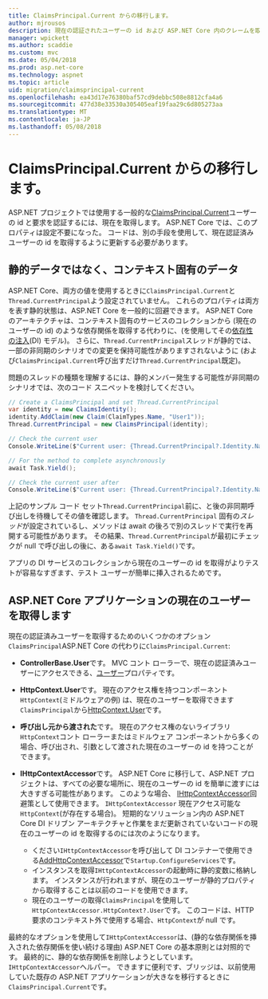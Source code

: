 ```yaml
---
title: ClaimsPrincipal.Current からの移行します。
author: mjrousos
description: 現在の認証されたユーザーの id および ASP.NET Core 内のクレームを取得する ClaimsPrincipal.Current から離れた場所に移行する方法を説明します。
manager: wpickett
ms.author: scaddie
ms.custom: mvc
ms.date: 05/04/2018
ms.prod: asp.net-core
ms.technology: aspnet
ms.topic: article
uid: migration/claimsprincipal-current
ms.openlocfilehash: ea43d17e76380baf57cd9debbc508e8812cfa4a6
ms.sourcegitcommit: 477d38e33530a305405eaf19faa29c6d805273aa
ms.translationtype: MT
ms.contentlocale: ja-JP
ms.lasthandoff: 05/08/2018
---
```

# <a name="migrate-from-claimsprincipalcurrent"></a>ClaimsPrincipal.Current からの移行します。

ASP.NET プロジェクトでは使用する一般的な[ClaimsPrincipal.Current](/dotnet/api/system.security.claims.claimsprincipal.current)ユーザーの id と要求を認証するには、現在を取得します。 ASP.NET Core では、このプロパティは設定不要になった。 コードは、別の手段を使用して、現在認証済みユーザーの id を取得するように更新する必要があります。

## <a name="context-specific-data-instead-of-static-data"></a>静的データではなく、コンテキスト固有のデータ

ASP.NET Core、両方の値を使用するときに`ClaimsPrincipal.Current`と`Thread.CurrentPrincipal`よう設定されていません。 これらのプロパティは両方を表す静的状態は、ASP.NET Core を一般的に回避できます。 ASP.NET Core のアーキテクチャは、コンテキスト固有のサービスのコレクションから (現在のユーザーの id) のような依存関係を取得する代わりに、(を使用してその[依存性の注入](xref:fundamentals/dependency-injection)(DI) モデル)。 さらに、`Thread.CurrentPrincipal`スレッドが静的では、一部の非同期のシナリオでの変更を保持可能性がありますされないように (および`ClaimsPrincipal.Current`呼び出すだけ`Thread.CurrentPrincipal`既定)。

問題のスレッドの種類を理解するには、静的メンバー発生する可能性が非同期のシナリオでは、次のコード スニペットを検討してください。

```csharp
// Create a ClaimsPrincipal and set Thread.CurrentPrincipal
var identity = new ClaimsIdentity();
identity.AddClaim(new Claim(ClaimTypes.Name, "User1"));
Thread.CurrentPrincipal = new ClaimsPrincipal(identity);

// Check the current user
Console.WriteLine($"Current user: {Thread.CurrentPrincipal?.Identity.Name}");

// For the method to complete asynchronously
await Task.Yield();

// Check the current user after
Console.WriteLine($"Current user: {Thread.CurrentPrincipal?.Identity.Name}");
```

上記のサンプル コード セット`Thread.CurrentPrincipal`前に、と後の非同期呼び出しを待機してその値を確認します。 `Thread.CurrentPrincipal` 固有の*スレッド*が設定されているし、メソッドは await の後ろで別のスレッドで実行を再開する可能性があります。 その結果、`Thread.CurrentPrincipal`が最初にチェックが null で呼び出しの後に、ある`await Task.Yield()`です。

アプリの DI サービスのコレクションから現在のユーザーの id を取得がよりテストが容易なすぎます、テスト ユーザーが簡単に挿入されるためです。

## <a name="retrieve-the-current-user-in-an-aspnet-core-app"></a>ASP.NET Core アプリケーションの現在のユーザーを取得します

現在の認証済みユーザーを取得するためのいくつかのオプション`ClaimsPrincipal`ASP.NET Core の代わりに`ClaimsPrincipal.Current`:

* **ControllerBase.User**です。 MVC コント ローラーで、現在の認証済みユーザーにアクセスできる、[ユーザー](/dotnet/api/microsoft.aspnetcore.mvc.controllerbase.user)プロパティです。
* **HttpContext.User**です。 現在のアクセス権を持つコンポーネント`HttpContext`(ミドルウェアの例) は、現在のユーザーを取得できます`ClaimsPrincipal`から[HttpContext.User](/dotnet/api/microsoft.aspnetcore.http.httpcontext.user)です。
* **呼び出し元から渡された**です。 現在のアクセス権のないライブラリ`HttpContext`コント ローラーまたはミドルウェア コンポーネントから多くの場合、呼び出され、引数として渡された現在のユーザーの id を持つことができます。
* **IHttpContextAccessor**です。 ASP.NET Core に移行して、ASP.NET プロジェクトは、すべての必要な場所に、現在のユーザーの id を簡単に渡すには大きすぎる可能性があります。 このような場合、 [IHttpContextAccessor](/dotnet/api/microsoft.aspnetcore.http.ihttpcontextaccessor)回避策として使用できます。 `IHttpContextAccessor` 現在アクセス可能な`HttpContext`(が存在する場合)。 短期的なソリューション内の ASP.NET Core DI ドリブン アーキテクチャと作業をまだ更新されていないコードの現在のユーザーの id を取得するのには次のようになります。

  * ください`IHttpContextAccessor`を呼び出して DI コンテナーで使用できる[AddHttpContextAccessor](https://github.com/aspnet/Hosting/issues/793)で`Startup.ConfigureServices`です。
  * インスタンスを取得`IHttpContextAccessor`の起動時に静的変数に格納します。 インスタンスが行われますが、現在のユーザーが静的プロパティから取得することは以前のコードを使用できます。
  * 現在のユーザーの取得`ClaimsPrincipal`を使用して`HttpContextAccessor.HttpContext?.User`です。 このコードは、HTTP 要求のコンテキスト外で使用する場合、`HttpContext`が null です。

最終的なオプションを使用して`IHttpContextAccessor`は、(静的な依存関係を挿入された依存関係を使い続ける理由) ASP.NET Core の基本原則とは対照的です。 最終的に、静的な依存関係を削除しようとしています。`IHttpContextAccessor`ヘルパー。 できますに便利です、ブリッジは、以前使用していた既存の ASP.NET アプリケーションが大きなを移行するときに`ClaimsPrincipal.Current`です。
